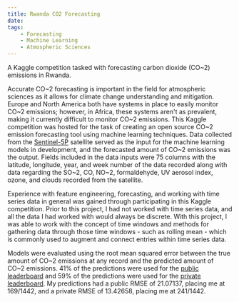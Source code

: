 ```yaml
---
title: Rwanda CO2 Forecasting
date: 
tags: 
    - Forecasting
    - Machine Learning
    - Atmospheric Sciences
---
```


A Kaggle competition tasked with forecasting carbon dioxide (CO~2) emissions in Rwanda.

<!--more-->

Accurate CO~2 forecasting is important in the field for atmospheric sciences as it allows for climate change understanding and mitigation. Europe and North America both have systems in place to easily monitor CO~2 emissions; however, in Africa, these systems aren't as prevalent, making it currently difficult to monitor CO~2 emissions. This Kaggle competition was hosted for the task of creating an open source CO~2 emission forecasting tool using machine learning techniques. Data collected from the [Sentinel-5P](https://sentinels.copernicus.eu/web/sentinel/missions/sentinel-5p) satellite served as the input for the machine learning models in development, and the forecasted amount of CO~2 emissions was the output. Fields included in the data inputs were 75 columns with the latitude, longitude, year, and week number of the data recorded along with data regarding the SO~2, CO, NO~2, formaldehyde, UV aerosol index, ozone, and clouds recorded from the satellite.

Experience with feature engineering, forecasting, and working with time series data in general was gained through participating in this Kaggle competition. Prior to this project, I had not worked with time series data, and all the data I had worked with would always be discrete. With this project, I was able to work with the concept of time windows and methods for gathering data through those time windows - such as rolling mean - which is commonly used to augment and connect entries within time series data.

Models were evaluated using the root mean squared error between the true amount of CO~2 emissions at any record and the predicted amount of CO~2 emissions. 41% of the predictions were used for the [public leaderboard](https://www.kaggle.com/competitions/playground-series-s3e20/leaderboard?tab=public) and 59% of the predictions were used for the [private leaderboard](https://www.kaggle.com/competitions/playground-series-s3e20/leaderboard?). My predictions had a public RMSE of 21.07137, placing me at 169/1442, and a private RMSE of 13.42658, placing me at 241/1442.